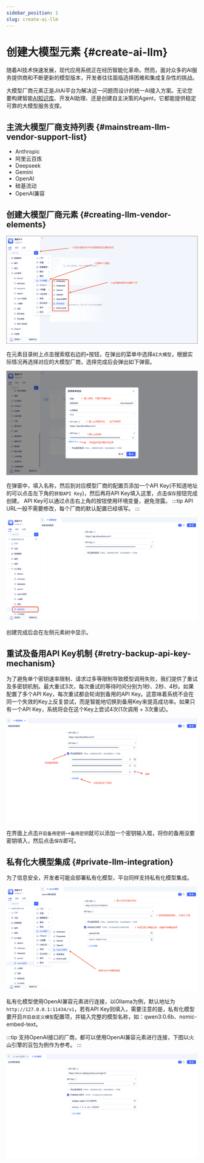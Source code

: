 ```yaml
---
sidebar_position: 1
slug: create-ai-llm
---
```


# 创建大模型元素 {#create-ai-llm}
随着AI技术快速发展，现代应用系统正在经历智能化革命。然而，面对众多的AI服务提供商和不断更新的模型版本，开发者往往面临选择困难和集成复杂性的挑战。

大模型厂商元素正是JitAi平台为解决这一问题而设计的统一AI接入方案。无论您要构建智能[AI知识库](../knowledge-base/create-knowledge-elements)、开发AI助理、还是创建自主决策的Agent，它都能提供稳定可靠的大模型服务支撑。

## 主流大模型厂商支持列表 {#mainstream-llm-vendor-support-list}
*   Anthropic
*   阿里云百炼
*   Deepseek
*   Gemini
*   OpenAI
*   硅基流动
*   OpenAI兼容

## 创建大模型厂商元素 {#creating-llm-vendor-elements}
![大模型厂商创建](./img/1/large-model-creation.png)

在元素目录树上点击搜索框右边的`+`按钮，在弹出的菜单中选择`AI大模型`，根据实际情况再选择对应的大模型厂商，选择完成后会弹出如下弹窗。

![大模型创建弹窗](./img/1/large-model-create-popup.png)

在弹窗中，填入名称，然后到对应模型厂商的配置页添加一个API Key(不知道地址的可以点击左下角的`获取API Key`)，然后再将API Key填入这里，点击`保存`按钮完成创建。
API Key可以通过点击右上角的按钮使用环境变量，避免泄露。
:::tip
API URL一般不需要修改，每个厂商的默认配置已经填写。
:::

![元素树显示](./img/1/element-tree-display.png)

创建完成后会在左侧元素树中显示。

## 重试及备用API Key机制 {#retry-backup-api-key-mechanism}
为了避免单个密钥速率限制、请求过多等限制导致模型调用失败，我们提供了重试及多密钥机制。最大重试3次，每次重试的等待时间分别为1秒、2秒、4秒。如果配置了多个API Key，每次重试都会轮询到备用的API Key。这意味着系统不会在同一个失效的Key上反复尝试，而是智能地切换到备用Key来提高成功率。如果只有一个API Key，系统将会在这个Key上尝试4次(1次调用 + 3次重试)。

![多密钥](./img/1/multi-keys.png)

在界面上点击`开启备用密钥`-`+备用密钥`就可以添加一个密钥输入框，将你的备用没要密钥填入，然后点击`保存`即可。

## 私有化大模型集成 {#private-llm-integration}
为了信息安全，开发者可能会部署私有化模型，平台同样支持私有化模型集成。

![私有化模型](./img/1/private-model.png)

私有化模型使用OpenAI兼容元素进行连接，以Ollama为例，默认地址为`http://127.0.0.1:11434/v1`，若有API Key则填入，需要注意的是，私有化模型要开启`开启自定义模型`配置项，并输入完整的模型名称，如：qwen3:0.6b、nomic-embed-text。

:::tip
支持OpenAI接口的厂商，都可以使用OpenAI兼容元素进行连接，下图以火山引擎的豆包为例作为参考。
:::

![豆包兼容](./img/1/doubao-compatibility.png)
